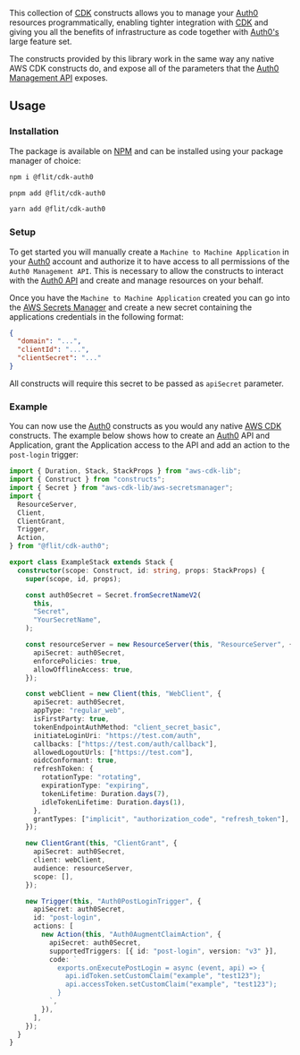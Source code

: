 This collection of [CDK](https://docs.aws.amazon.com/cdk/api/v2/) constructs allows you to manage your [Auth0](https://auth0.com) resources programmatically, enabling tighter integration with [CDK](https://docs.aws.amazon.com/cdk/api/v2/) and giving you all the benefits of infrastructure as code together with [Auth0's](https://auth0.com) large feature set.

The constructs provided by this library work in the same way any native AWS CDK constructs do, and expose all of the parameters that the [Auth0 Management API](https://auth0.com/docs/api/management/v2) exposes.

## Usage

### Installation

The package is available on [NPM](https://www.npmjs.com) and can be installed using your package manager of choice:

```bash
npm i @flit/cdk-auth0
```

```bash
pnpm add @flit/cdk-auth0
```

```bash
yarn add @flit/cdk-auth0
```

### Setup

To get started you will manually create a `Machine to Machine Application` in your [Auth0](https://auth0.com) account and authorize it to have access to all permissions of the `Auth0 Management API`. This is necessary to allow the constructs to interact with the [Auth0 API](https://auth0.com) and create and manage resources on your behalf.

Once you have the `Machine to Machine Application` created you can go into the [AWS Secrets Manager](https://aws.amazon.com/secrets-manager/) and create a new secret containing the applications credentials in the following format:

```json
{
  "domain": "...",
  "clientId": "...",
  "clientSecret": "..."
}
```

All constructs will require this secret to be passed as `apiSecret` parameter.

### Example

You can now use the [Auth0](https://auth0.com) constructs as you would any native [AWS CDK](https://docs.aws.amazon.com/cdk/api/v2/) constructs. The example below shows how to create an [Auth0](https://auth0.com) API and Application, grant the Application access to the API and add an action to the `post-login` trigger:

```typescript
import { Duration, Stack, StackProps } from "aws-cdk-lib";
import { Construct } from "constructs";
import { Secret } from "aws-cdk-lib/aws-secretsmanager";
import {
  ResourceServer,
  Client,
  ClientGrant,
  Trigger,
  Action,
} from "@flit/cdk-auth0";

export class ExampleStack extends Stack {
  constructor(scope: Construct, id: string, props: StackProps) {
    super(scope, id, props);

    const auth0Secret = Secret.fromSecretNameV2(
      this,
      "Secret",
      "YourSecretName",
    );

    const resourceServer = new ResourceServer(this, "ResourceServer", {
      apiSecret: auth0Secret,
      enforcePolicies: true,
      allowOfflineAccess: true,
    });

    const webClient = new Client(this, "WebClient", {
      apiSecret: auth0Secret,
      appType: "regular_web",
      isFirstParty: true,
      tokenEndpointAuthMethod: "client_secret_basic",
      initiateLoginUri: "https://test.com/auth",
      callbacks: ["https://test.com/auth/callback"],
      allowedLogoutUrls: ["https://test.com"],
      oidcConformant: true,
      refreshToken: {
        rotationType: "rotating",
        expirationType: "expiring",
        tokenLifetime: Duration.days(7),
        idleTokenLifetime: Duration.days(1),
      },
      grantTypes: ["implicit", "authorization_code", "refresh_token"],
    });

    new ClientGrant(this, "ClientGrant", {
      apiSecret: auth0Secret,
      client: webClient,
      audience: resourceServer,
      scope: [],
    });

    new Trigger(this, "Auth0PostLoginTrigger", {
      apiSecret: auth0Secret,
      id: "post-login",
      actions: [
        new Action(this, "Auth0AugmentClaimAction", {
          apiSecret: auth0Secret,
          supportedTriggers: [{ id: "post-login", version: "v3" }],
          code: `
            exports.onExecutePostLogin = async (event, api) => {
              api.idToken.setCustomClaim("example", "test123");
              api.accessToken.setCustomClaim("example", "test123");
            }
          `,
        }),
      ],
    });
  }
}
```
